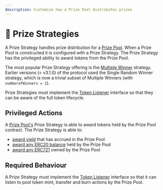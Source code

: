 ```yaml
---
description: Customize how a Prize Pool distributes prizes
---
```


# 💸 Prize Strategies

A Prize Strategy handles prize distribution for a [Prize Pool](../prize-pool/).  When a Prize Pool is constructed it is configured with a Prize Strategy.  The Prize Strategy has the privileged ability to award tokens from the Prize Pool.

The most popular Prize Strategy offering is the [Multiple Winner](multiple-winners/) strategy. Earlier versions \(&lt; v3.1.0\) of the protocol used the Single Random Winner strategy, which is now a trivial subset of Multiple Winners \(with `numberofWinners = 1`\).

Prize Strategies must implement the [Token Listener](../prize-pool/token-listener.md) interface so that they can be aware of the full token lifecycle.

## Privileged Actions

A [Prize Pool's](../prize-pool/) Prize Strategy is able to award tokens held by the Prize Pool contract. The Prize Strategy is able to:

* [award yield](../prize-pool/#awarding-yield) that has accrued in the Prize Pool
* [award any ERC20 balance](../prize-pool/#awarding-erc-20-s) held by the Prize Pool
* [award any ERC721](../prize-pool/#awarding-erc-721-s-nfts) owned by the Prize Pool

## Required Behaviour

A Prize Strategy must implement the [Token Listener](../prize-pool/token-listener.md) interface so that it can listen to pool token mint, transfer and burn actions by the Prize Pool.


